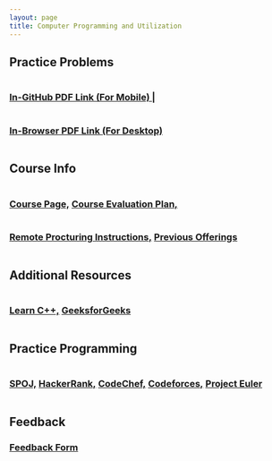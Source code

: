 ```yaml
---
layout: page
title: Computer Programming and Utilization
---
```

## Practice Problems
<h3 style="color: rgb(245,106,106,0.9); display: inline-block"><a href="https://github.com/paramrathour/CS-101/blob/main/Problems.pdf">In-GitHub PDF Link (For Mobile)	|</a></h3>
<h3 style="color: rgb(245,106,106,0.9); display: inline-block"><a href="https://paramrathour.github.io/CS-101/Problems.pdf">In-Browser PDF Link (For Desktop)</a></h3>

## Course Info
<h3 style="color: rgb(245,106,106,0.9); display: inline-block"><a href="https://cs101.bodhi.cse.iitb.ac.in/">Course Page,</a></h3>
<h3 style="color: rgb(245,106,106,0.9); display: inline-block"><a href="https://bit.ly/cs101-2020-eval">Course Evaluation Plan,</a></h3>
<h3 style="color: rgb(245,106,106,0.9); display: inline-block"><a href="https://docs.google.com/document/d/1ol1VVWZO-dCnRyRZQIWu1nSzI0R5eyXM2aP_nTiSaJw/edit?usp=sharing">Remote Procturing Instructions,</a></h3>
<h3 style="color: rgb(245,106,106,0.9); display: inline-block"><a href="https://www.cse.iitb.ac.in/~cs101/offerings.html">Previous Offerings</a></h3>

## Additional Resources
<h3 style="color: rgb(245,106,106,0.9); display: inline-block"><a href="https://www.learncpp.com/">Learn C++,</a></h3>
<h3 style="color: rgb(245,106,106,0.9); display: inline-block"><a href="https://www.geeksforgeeks.org/">GeeksforGeeks</a></h3>

## Practice Programming
<h3 style="color: rgb(245,106,106,0.9); display: inline-block"><a href="https://www.spoj.com/">SPOJ,</a></h3>
<h3 style="color: rgb(245,106,106,0.9); display: inline-block"><a href="https://www.hackerrank.com/dashboard">HackerRank,</a></h3>
<h3 style="color: rgb(245,106,106,0.9); display: inline-block"><a href="https://www.codechef.com/">CodeChef,</a></h3>
<h3 style="color: rgb(245,106,106,0.9); display: inline-block"><a href="https://codeforces.com/#">Codeforces,</a></h3>
<h3 style="color: rgb(245,106,106,0.9); display: inline-block"><a href="https://projecteuler.net/">Project Euler</a></h3>

## Feedback
<h3 style="color: rgb(245,106,106,0.9);"><a href="https://forms.gle/JevEJo5ykHR2bcdBA">Feedback Form</a></h3>